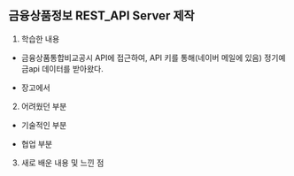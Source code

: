 ## 금융상품정보 REST_API Server 제작


1. 학습한 내용

- 금융상품통합비교공시 API에 접근하여, API 키를 통해(네이버 메일에 있음) 정기예금api 데이터를 받아왔다.

- 장고에서 


2. 어려웠던 부분

- 기술적인 부분



- 협업 부분



3. 새로 배운 내용 및 느낀 점

